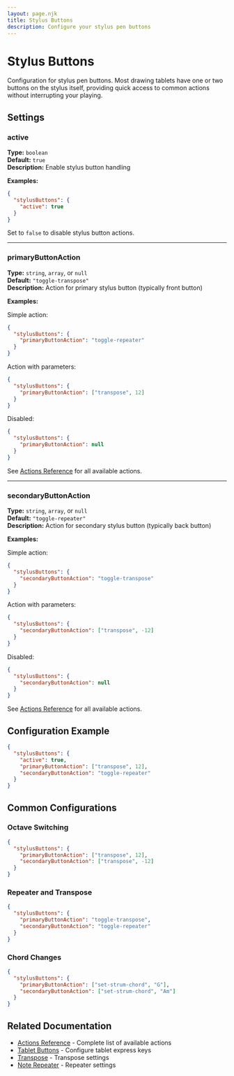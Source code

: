 ```yaml
---
layout: page.njk
title: Stylus Buttons
description: Configure your stylus pen buttons
---
```


# Stylus Buttons

Configuration for stylus pen buttons. Most drawing tablets have one or two buttons on the stylus itself, providing quick access to common actions without interrupting your playing.

## Settings

### active

**Type:** `boolean`  
**Default:** `true`  
**Description:** Enable stylus button handling

**Examples:**
```json
{
  "stylusButtons": {
    "active": true
  }
}
```

Set to `false` to disable stylus button actions.

---

### primaryButtonAction

**Type:** `string`, `array`, or `null`  
**Default:** `"toggle-transpose"`  
**Description:** Action for primary stylus button (typically front button)

**Examples:**

Simple action:
```json
{
  "stylusButtons": {
    "primaryButtonAction": "toggle-repeater"
  }
}
```

Action with parameters:
```json
{
  "stylusButtons": {
    "primaryButtonAction": ["transpose", 12]
  }
}
```

Disabled:
```json
{
  "stylusButtons": {
    "primaryButtonAction": null
  }
}
```

See [Actions Reference](/about/actions-reference/) for all available actions.

---

### secondaryButtonAction

**Type:** `string`, `array`, or `null`  
**Default:** `"toggle-repeater"`  
**Description:** Action for secondary stylus button (typically back button)

**Examples:**

Simple action:
```json
{
  "stylusButtons": {
    "secondaryButtonAction": "toggle-transpose"
  }
}
```

Action with parameters:
```json
{
  "stylusButtons": {
    "secondaryButtonAction": ["transpose", -12]
  }
}
```

Disabled:
```json
{
  "stylusButtons": {
    "secondaryButtonAction": null
  }
}
```

See [Actions Reference](/about/actions-reference/) for all available actions.

## Configuration Example

```json
{
  "stylusButtons": {
    "active": true,
    "primaryButtonAction": ["transpose", 12],
    "secondaryButtonAction": "toggle-repeater"
  }
}
```

## Common Configurations

### Octave Switching
```json
{
  "stylusButtons": {
    "primaryButtonAction": ["transpose", 12],
    "secondaryButtonAction": ["transpose", -12]
  }
}
```

### Repeater and Transpose
```json
{
  "stylusButtons": {
    "primaryButtonAction": "toggle-transpose",
    "secondaryButtonAction": "toggle-repeater"
  }
}
```

### Chord Changes
```json
{
  "stylusButtons": {
    "primaryButtonAction": ["set-strum-chord", "G"],
    "secondaryButtonAction": ["set-strum-chord", "Am"]
  }
}
```

## Related Documentation

- [Actions Reference](/about/actions-reference/) - Complete list of available actions
- [Tablet Buttons](/about/tablet-buttons/) - Configure tablet express keys
- [Transpose](/about/transpose/) - Transpose settings
- [Note Repeater](/about/note-repeater/) - Repeater settings

